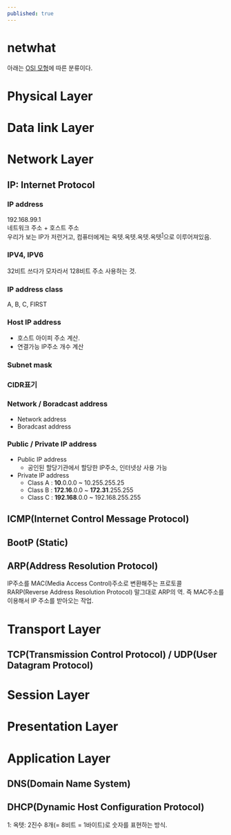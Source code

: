 ```yaml
---
published: true
---
```


# netwhat
아래는 [OSI 모형](https://yeosong-00.github.io/42wiki/OSI-model)에 따른 분류이다.

# Physical Layer

# Data link Layer

# Network Layer
## IP: Internet Protocol
### IP address
192.168.99.1<br>
네트워크 주소 + 호스트 주소<br>
우리가 보는 IP가 저런거고, 컴퓨터에게는 옥텟.옥텟.옥텟.옥텟<sup>[1](#footnote_1)</sup>으로 이루어져있음.
### IPV4, IPV6
32비트 쓰다가 모자라서 128비트 주소 사용하는 것.
### IP address class
A, B, C, FIRST
### Host IP address
* 호스트 아이피 주소 계산.
* 연결가능 IP주소 개수 계산
### Subnet mask
### CIDR표기
### Network / Boradcast address
* Network address
* Boradcast address
### Public / Private IP address
* Public IP address
    - 공인된 할당기관에서 할당한 IP주소, 인터넷상 사용 가능
* Private IP address
    - Class A : **10**.0.0.0 ~ 10.255.255.25
    - Class B : **172.16**.0.0 ~ **172.31**.255.255
    - Class C : **192.168**.0.0 ~ 192.168.255.255

## ICMP(Internet Control Message Protocol)
## BootP (Static)
## ARP(Address Resolution Protocol)
IP주소를 MAC(Media Access Control)주소로 변환해주는 프로토콜
RARP(Reverse Address Resolution Protocol)
말그대로 ARP의 역. 즉 MAC주소를 이용해서 IP 주소를 받아오는 작업.

# Transport Layer
## TCP(Transmission Control Protocol) / UDP(User Datagram Protocol)
# Session Layer

# Presentation Layer

# Application Layer 
## DNS(Domain Name System)
## DHCP(Dynamic Host Configuration Protocol)

<a name="footnote_1">1</a>: 옥텟: 2진수 8개(= 8비트 = 1바이트)로 숫자를 표현하는 방식.
